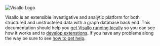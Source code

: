 ![Visallo Logo](img/visallo-banner.png)

Visallo is an extensible investigative and analytic platform for both
structured and unstructered data with a graph database back end. This
documentation should help you [get Visallo running locally](development/quick-start.md)
so you can see how it works and to [develop extenstions](development/extend.md).
If you have any problems along the way be sure to see [how to get help](help.md).
